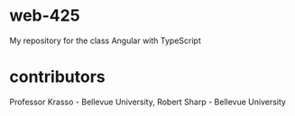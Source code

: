 # web-425
My repository for the class Angular with TypeScript
# contributors
Professor Krasso - Bellevue University, Robert Sharp - Bellevue University
